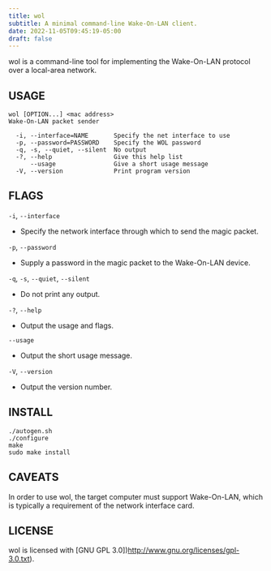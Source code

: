 ```yaml
---
title: wol
subtitle: A minimal command-line Wake-On-LAN client.
date: 2022-11-05T09:45:19-05:00
draft: false
---
```


wol is a command-line tool for implementing the Wake-On-LAN protocol over a local-area network.

## USAGE

```
wol [OPTION...] <mac address>
Wake-On-LAN packet sender

  -i, --interface=NAME       Specify the net interface to use
  -p, --password=PASSWORD    Specify the WOL password
  -q, -s, --quiet, --silent  No output
  -?, --help                 Give this help list
      --usage                Give a short usage message
  -V, --version              Print program version
```

## FLAGS

`-i`, `--interface`
* Specify the network interface through which to send the magic packet.

`-p`, `--password`
* Supply a password in the magic packet to the Wake-On-LAN device.

`-q`, `-s`, `--quiet`, `--silent`
* Do not print any output.

`-?`, `--help`
* Output the usage and flags.

`--usage`
* Output the short usage message. 

`-V`, `--version`
* Output the version number.

## INSTALL

```shell
./autogen.sh
./configure
make
sudo make install
```

## CAVEATS

In order to use wol, the target computer must support Wake-On-LAN, which is typically a requirement of the network interface card.

## LICENSE

wol is licensed with [GNU GPL 3.0])http://www.gnu.org/licenses/gpl-3.0.txt).
